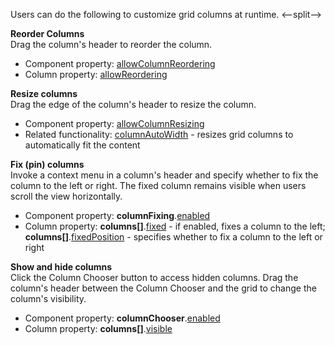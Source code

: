 Users can do the following to customize grid columns at runtime.
<--split-->

**Reorder Columns**         
Drag the column's header to reorder the column.

* Component property: [allowColumnReordering](/Documentation/ApiReference/UI_Components/dxDataGrid/Configuration/#allowColumnReordering)
* Column property: [allowReordering](/Documentation/ApiReference/UI_Components/dxDataGrid/Configuration/columns/#allowReordering)

**Resize columns**         
Drag the edge of the column's header to resize the column.

* Component property: [allowColumnResizing](/Documentation/ApiReference/UI_Components/dxDataGrid/Configuration/#allowColumnResizing)
* Related functionality:  [columnAutoWidth](/Documentation/ApiReference/UI_Components/dxDataGrid/Configuration/#columnAutoWidth) - resizes grid columns to automatically fit the content

**Fix (pin) columns**         
Invoke a context menu in a column's header and specify whether to fix the column to the left or right. The fixed column remains visible when users scroll the view horizontally.

* Component property: **columnFixing**.[enabled](/Documentation/ApiReference/UI_Components/dxDataGrid/Configuration/columnFixing/#enabled)
* Column property: **columns[]**.[fixed](/Documentation/ApiReference/UI_Components/dxDataGrid/Configuration/columns/#fixed) - if enabled, fixes a column to the left; **columns[]**.[fixedPosition](/Documentation/ApiReference/UI_Components/dxDataGrid/Configuration/columns/#fixedPosition) - specifies whether to fix a column to the left or right

**Show and hide columns**        
Click the Column Chooser button to access hidden columns. Drag the column's header between the Column Chooser and the grid to change the column's visibility.

* Component property: **columnChooser**.[enabled](/Documentation/ApiReference/UI_Components/dxDataGrid/Configuration/columnChooser/#enabled)
* Column property: **columns[]**.[visible](/Documentation/ApiReference/UI_Components/dxDataGrid/Configuration/columns/#visible)
